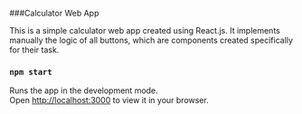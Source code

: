 ###Calculator Web App

This is a simple calculator web app created using React.js. It implements manually the logic of all buttons, which are components created specifically for their task.

### `npm start`

Runs the app in the development mode.\
Open [http://localhost:3000](http://localhost:3000) to view it in your browser.

